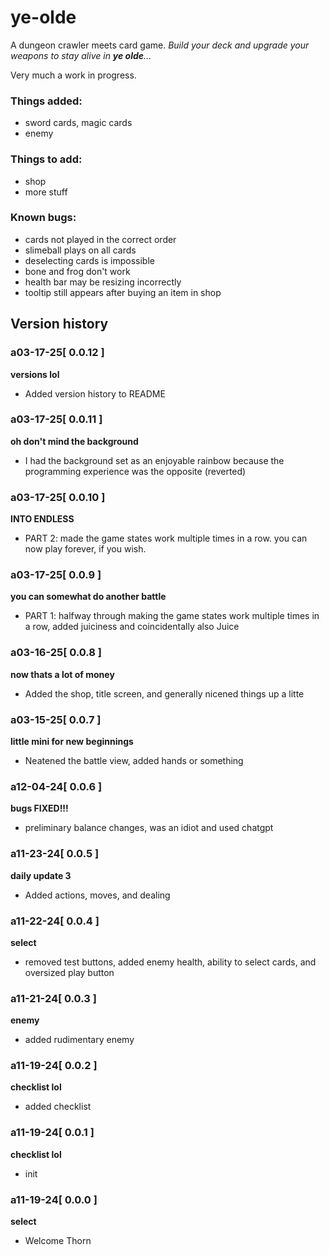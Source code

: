 # ye-olde

A dungeon crawler meets card game. *Build your deck and upgrade your weapons to stay alive in **ye olde**...*

Very much a work in progress.

### Things added:

* sword cards, magic cards
* enemy

### Things to add:

* shop
* more stuff

### Known bugs:

* cards not played in the correct order
* slimeball plays on all cards
* deselecting cards is impossible
* bone and frog don't work
* health bar may be resizing incorrectly
* tooltip still appears after buying an item in shop

## Version history

### a03-17-25[ 0.0.12 ]
**versions lol**
* Added version history to README

### a03-17-25[ 0.0.11 ]
**oh don't mind the background**
* I had the background set as an enjoyable rainbow because the programming experience was the opposite (reverted)

### a03-17-25[ 0.0.10 ]
**INTO ENDLESS**
* PART 2: made the game states work multiple times in a row. you can now play forever, if you wish.

### a03-17-25[ 0.0.9 ]
**you can somewhat do another battle**
* PART 1: halfway through making the game states work multiple times in a row, added juiciness and coincidentally also Juice

### a03-16-25[ 0.0.8 ]
**now thats a lot of money**
* Added the shop, title screen, and generally nicened things up a litte

### a03-15-25[ 0.0.7 ]
**little mini for new beginnings**
* Neatened the battle view, added hands or something

### a12-04-24[ 0.0.6 ]
**bugs FIXED!!!**
* preliminary balance changes, was an idiot and used chatgpt

### a11-23-24[ 0.0.5 ]
**daily update 3**
* Added actions, moves, and dealing

### a11-22-24[ 0.0.4 ]
**select**
* removed test buttons, added enemy health, ability to select cards, and oversized play button

### a11-21-24[ 0.0.3 ]
**enemy**
* added rudimentary enemy

### a11-19-24[ 0.0.2 ]
**checklist lol**
* added checklist

### a11-19-24[ 0.0.1 ]
**checklist lol**
* init

### a11-19-24[ 0.0.0 ]
**select**
* Welcome Thorn